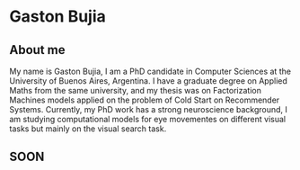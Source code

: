 # Gaston Bujia

## About me

My name is Gaston Bujia, I am a PhD candidate in Computer Sciences at the University of Buenos Aires, Argentina. I have a graduate degree on Applied Maths from the same university, and my thesis was on Factorization Machines models applied on the problem of Cold Start on Recommender Systems. Currently, my PhD work has a strong neuroscience background, I am studying computational models for eye movementes on different visual tasks but mainly on the visual search task.

## SOON
